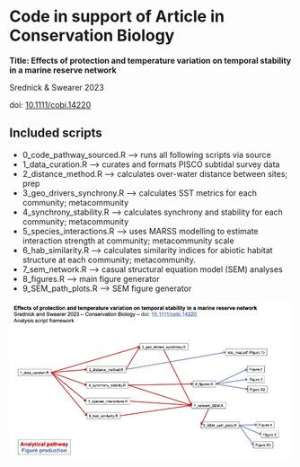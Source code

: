 # Code in support of Article in Conservation Biology

**Title: Effects of protection and temperature variation on temporal stability in a marine reserve network**

Srednick & Swearer 2023

doi: [10.1111/cobi.14220](https://conbio.onlinelibrary.wiley.com/doi/10.1111/cobi.14220)

## Included scripts

- 0_code_pathway_sourced.R --> runs all following scripts via source
- 1_data_curation.R --> curates and formats PISCO subtidal survey data
- 2_distance_method.R --> calculates over-water distance between sites; prep
- 3_geo_drivers_synchrony.R --> calculates SST metrics for each community; metacommunity
- 4_synchrony_stability.R --> calculates synchrony and stability for each community; metacommunity
- 5_species_interactions.R --> uses MARSS modelling to estimate interaction strength at community; metacommunity scale
- 6_hab_similarity.R --> calculates similarity indices for abiotic habitat structure at each community; metacommunity.
- 7_sem_network.R --> casual structural equation model (SEM) analyses
- 8_figures.R --> main figure generator
- 9_SEM_path_plots.R --> SEM figure generator


![script_flowchart](./Manuscript_scripts/script_flowchart.jpg)
